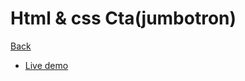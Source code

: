 # Html & css Cta(jumbotron)

[Back](https://github.com/seanedw1/Portfolio/tree/master/FrontEnd)

* [Live demo](https://seanedw1.github.io/Portfolio/FrontEnd/Component3/index.html)
